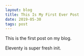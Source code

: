 ```yaml
---
layout: blog
title: This Is My First Ever Post
date: 2019-05-30
tags: post
---
```

<!-- Excerpt Start -->
This is the first post on my blog.
<!-- Excerpt End -->

Eleventy is super fresh init.